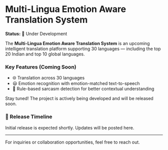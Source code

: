
# Multi-Lingua Emotion Aware Translation System

**Status:** 🚧 Under Development

The **Multi-Lingua Emotion Aware Translation System** is an upcoming intelligent translation platform supporting 30 languages — including the top 20 Indian and top 10 global languages.

### Key Features (Coming Soon)
- 🌐 Translation across 30 languages  
- 😃 Emotion recognition with emotion-matched text-to-speech  
- 🧐 Rule-based sarcasm detection for better contextual understanding

Stay tuned! The project is actively being developed and will be released soon.

### 🚀 Release Timeline
Initial release is expected shortly. Updates will be posted here.

---

For inquiries or collaboration opportunities, feel free to reach out.
